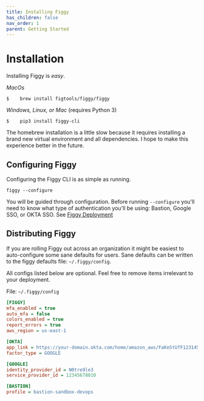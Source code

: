 ```yaml
---
title: Installing Figgy
has_children: false
nav_order: 1
parent: Getting Started
---
```



# Installation
Installing Figgy is _easy_.

*MacOs*

    $    brew install figtools/figgy/figgy
        
*Windows, Linux, or Mac* (requires Python 3)

    $    pip3 install figgy-cli



The homebrew installation is a little slow because it requires installing a brand new virtual environment and all dependencies. 
I hope to make this experience better in the future. 




## Configuring Figgy
Configuring the Figgy CLI is as simple as running.

    figgy --configure
    
    
You will be guided through configuration. Before running `--configure` you'll need to know what type of authentication 
you'll be using: Bastion, Google SSO, or OKTA SSO. See [Figgy Deployment](/docs/deployment/index.html)


## Distributing Figgy

If you are rolling Figgy out across an organization it might be easiest to auto-configure some sane defaults for users.
Sane defaults can be written to the figgy defaults file: `~/.figgy/config`.

All configs listed below are optional. Feel free to remove items irrelevant to your deployment.

File: `~/.figgy/config` 
```ini
[FIGGY]
mfa_enabled = true
auto_mfa = false
colors_enabled = true
report_errors = true
aws_region = us-east-1

[OKTA]
app_link = https://your-domain.okta.com/home/amazon_aws/FaKeStUfF123145faf11zf/123
factor_type = GOOGLE

[GOOGLE]
identity_provider_id = N0tre9le3
service_provider_id = 12345678010

[BASTION]
profile = bastion-sandbox-devops
```